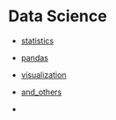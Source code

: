 # Data Science



* [statistics](./statistics)

* [pandas](./pandas)

* [visualization](./visualization)

* [and_others](./andOthers)

* 
